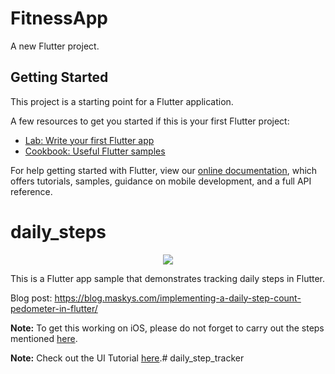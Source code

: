# FitnessApp

A new Flutter project.

## Getting Started

This project is a starting point for a Flutter application.

A few resources to get you started if this is your first Flutter project:

- [Lab: Write your first Flutter app](https://flutter.dev/docs/get-started/codelab)
- [Cookbook: Useful Flutter samples](https://flutter.dev/docs/cookbook)

For help getting started with Flutter, view our
[online documentation](https://flutter.dev/docs), which offers tutorials,
samples, guidance on mobile development, and a full API reference.


# daily_steps
<p align="center"><img src="screenshot.png"/></p>

 This is a Flutter app sample that demonstrates tracking daily steps in Flutter.

 Blog post: https://blog.maskys.com/implementing-a-daily-step-count-pedometer-in-flutter/

 **Note:** To get this working on iOS, please do not forget to carry out the steps mentioned [here](https://github.com/cph-cachet/flutter-plugins/tree/master/packages/pedometer).


 **Note:** Check out the UI Tutorial [here](https://morioh.com/p/c7c270166274).# daily_step_tracker
